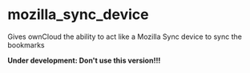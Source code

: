 mozilla_sync_device
===================

Gives ownCloud the ability to act like a Mozilla Sync device to sync the bookmarks

**Under development: Don't use this version!!!**